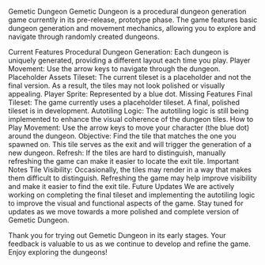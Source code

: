 
Gemetic Dungeon
Gemetic Dungeon is a procedural dungeon generation game currently in its pre-release, prototype phase. The game features basic dungeon generation and movement mechanics, allowing you to explore and navigate through randomly created dungeons.

Current Features
Procedural Dungeon Generation: Each dungeon is uniquely generated, providing a different layout each time you play.
Player Movement: Use the arrow keys to navigate through the dungeon.
Placeholder Assets
Tileset: The current tileset is a placeholder and not the final version. As a result, the tiles may not look polished or visually appealing.
Player Sprite: Represented by a blue dot.
Missing Features
Final Tileset: The game currently uses a placeholder tileset. A final, polished tileset is in development.
Autotiling Logic: The autotiling logic is still being implemented to enhance the visual coherence of the dungeon tiles.
How to Play
Movement: Use the arrow keys to move your character (the blue dot) around the dungeon.
Objective: Find the tile that matches the one you spawned on. This tile serves as the exit and will trigger the generation of a new dungeon.
Refresh: If the tiles are hard to distinguish, manually refreshing the game can make it easier to locate the exit tile.
Important Notes
Tile Visibility: Occasionally, the tiles may render in a way that makes them difficult to distinguish. Refreshing the game may help improve visibility and make it easier to find the exit tile.
Future Updates
We are actively working on completing the final tileset and implementing the autotiling logic to improve the visual and functional aspects of the game. Stay tuned for updates as we move towards a more polished and complete version of Gemetic Dungeon.

Thank you for trying out Gemetic Dungeon in its early stages. Your feedback is valuable to us as we continue to develop and refine the game. Enjoy exploring the dungeons!
